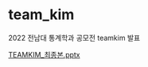 # team_kim
2022 전남대 통계학과 공모전 teamkim 발표

[TEAMKIM_최종본.pptx](https://github.com/cocomomo99/team_kim/files/12683991/TEAMKIM_.pptx)

